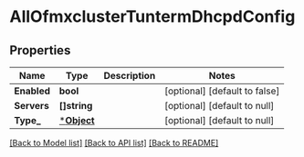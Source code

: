 # AllOfmxclusterTuntermDhcpdConfig

## Properties
Name | Type | Description | Notes
------------ | ------------- | ------------- | -------------
**Enabled** | **bool** |  | [optional] [default to false]
**Servers** | **[]string** |  | [optional] [default to null]
**Type_** | [***Object**](.md) |  | [optional] [default to null]

[[Back to Model list]](../README.md#documentation-for-models) [[Back to API list]](../README.md#documentation-for-api-endpoints) [[Back to README]](../README.md)

